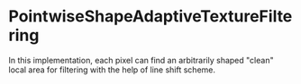 # PointwiseShapeAdaptiveTextureFiltering
In this implementation, each pixel can find an arbitrarily shaped "clean" local area for filtering with the help of line shift scheme.
